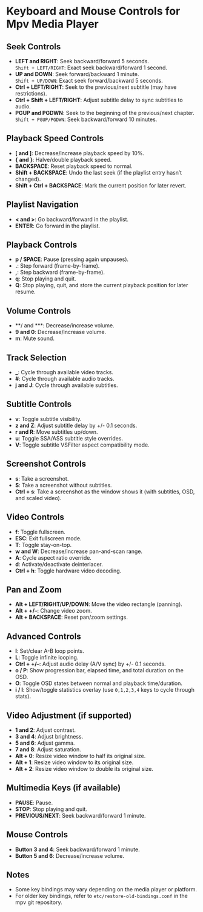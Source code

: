 # Keyboard and Mouse Controls for Mpv Media Player

## Seek Controls
- **LEFT and RIGHT**: Seek backward/forward 5 seconds.  
  `Shift + LEFT/RIGHT`: Exact seek backward/forward 1 second.
- **UP and DOWN**: Seek forward/backward 1 minute.  
  `Shift + UP/DOWN`: Exact seek forward/backward 5 seconds.
- **Ctrl + LEFT/RIGHT**: Seek to the previous/next subtitle (may have restrictions).
- **Ctrl + Shift + LEFT/RIGHT**: Adjust subtitle delay to sync subtitles to audio.
- **PGUP and PGDWN**: Seek to the beginning of the previous/next chapter.  
  `Shift + PGUP/PGDWN`: Seek backward/forward 10 minutes.

## Playback Speed Controls
- **[ and ]**: Decrease/increase playback speed by 10%.
- **{ and }**: Halve/double playback speed.
- **BACKSPACE**: Reset playback speed to normal.
- **Shift + BACKSPACE**: Undo the last seek (if the playlist entry hasn’t changed).
- **Shift + Ctrl + BACKSPACE**: Mark the current position for later revert.

## Playlist Navigation
- **< and >**: Go backward/forward in the playlist.
- **ENTER**: Go forward in the playlist.

## Playback Controls
- **p / SPACE**: Pause (pressing again unpauses).
- **.**: Step forward (frame-by-frame).
- **,**: Step backward (frame-by-frame).
- **q**: Stop playing and quit.
- **Q**: Stop playing, quit, and store the current playback position for later resume.

## Volume Controls
- **/ and ***: Decrease/increase volume.
- **9 and 0**: Decrease/increase volume.
- **m**: Mute sound.

## Track Selection
- **_**: Cycle through available video tracks.
- **#**: Cycle through available audio tracks.
- **j and J**: Cycle through available subtitles.

## Subtitle Controls
- **v**: Toggle subtitle visibility.
- **z and Z**: Adjust subtitle delay by +/- 0.1 seconds.
- **r and R**: Move subtitles up/down.
- **u**: Toggle SSA/ASS subtitle style overrides.
- **V**: Toggle subtitle VSFilter aspect compatibility mode.

## Screenshot Controls
- **s**: Take a screenshot.
- **S**: Take a screenshot without subtitles.
- **Ctrl + s**: Take a screenshot as the window shows it (with subtitles, OSD, and scaled video).

## Video Controls
- **f**: Toggle fullscreen.
- **ESC**: Exit fullscreen mode.
- **T**: Toggle stay-on-top.
- **w and W**: Decrease/increase pan-and-scan range.
- **A**: Cycle aspect ratio override.
- **d**: Activate/deactivate deinterlacer.
- **Ctrl + h**: Toggle hardware video decoding.

## Pan and Zoom
- **Alt + LEFT/RIGHT/UP/DOWN**: Move the video rectangle (panning).
- **Alt + +/–**: Change video zoom.
- **Alt + BACKSPACE**: Reset pan/zoom settings.

## Advanced Controls
- **l**: Set/clear A-B loop points.
- **L**: Toggle infinite looping.
- **Ctrl + +/–**: Adjust audio delay (A/V sync) by +/- 0.1 seconds.
- **o / P**: Show progression bar, elapsed time, and total duration on the OSD.
- **O**: Toggle OSD states between normal and playback time/duration.
- **i / I**: Show/toggle statistics overlay (use `0,1,2,3,4` keys to cycle through stats).

## Video Adjustment (if supported)
- **1 and 2**: Adjust contrast.
- **3 and 4**: Adjust brightness.
- **5 and 6**: Adjust gamma.
- **7 and 8**: Adjust saturation.
- **Alt + 0**: Resize video window to half its original size.
- **Alt + 1**: Resize video window to its original size.
- **Alt + 2**: Resize video window to double its original size.

## Multimedia Keys (if available)
- **PAUSE**: Pause.
- **STOP**: Stop playing and quit.
- **PREVIOUS/NEXT**: Seek backward/forward 1 minute.

## Mouse Controls
- **Button 3 and 4**: Seek backward/forward 1 minute.
- **Button 5 and 6**: Decrease/increase volume.

## Notes
- Some key bindings may vary depending on the media player or platform.
- For older key bindings, refer to `etc/restore-old-bindings.conf` in the mpv git repository.
